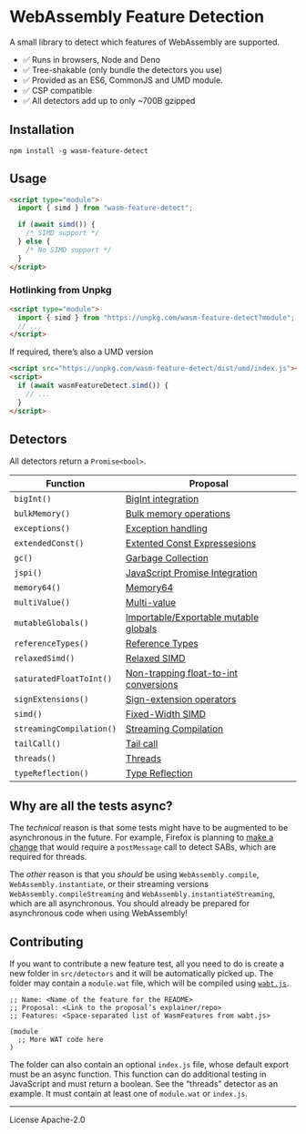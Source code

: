# WebAssembly Feature Detection

A small library to detect which features of WebAssembly are supported.

- ✅ Runs in browsers, Node and Deno
- ✅ Tree-shakable (only bundle the detectors you use)
- ✅ Provided as an ES6, CommonJS and UMD module.
- ✅ CSP compatible
- ✅ All detectors add up to only ~700B gzipped

## Installation

```
npm install -g wasm-feature-detect
```

## Usage

```html
<script type="module">
  import { simd } from "wasm-feature-detect";

  if (await simd()) {
    /* SIMD support */
  } else {
    /* No SIMD support */
  }
</script>
```

### Hotlinking from Unpkg

```html
<script type="module">
  import { simd } from "https://unpkg.com/wasm-feature-detect?module";
  // ...
</script>
```

If required, there’s also a UMD version

```html
<script src="https://unpkg.com/wasm-feature-detect/dist/umd/index.js"></script>
<script>
  if (await wasmFeatureDetect.simd()) {
    // ...
  }
</script>
```

## Detectors

All detectors return a `Promise<bool>`.

| Function | Proposal |
| --- | --- |
| `bigInt()` | [BigInt integration](https://github.com/WebAssembly/JS-BigInt-integration) |
| `bulkMemory()` | [Bulk memory operations](https://github.com/webassembly/bulk-memory-operations) |
| `exceptions()` | [Exception handling](https://github.com/WebAssembly/exception-handling) |
| `extendedConst()` | [Extented Const Expressesions](https://github.com/WebAssembly/extended-const) |
| `gc()` | [Garbage Collection](https://github.com/WebAssembly/gc) |
| `jspi()` | [JavaScript Promise Integration](https://github.com/WebAssembly/js-promise-integration) |
| `memory64()` | [Memory64](https://github.com/WebAssembly/memory64) |
| `multiValue()` | [Multi-value](https://github.com/WebAssembly/multi-value) |
| `mutableGlobals()` | [Importable/Exportable mutable globals]() |
| `referenceTypes()` | [Reference Types](https://github.com/WebAssembly/reference-types) |
| `relaxedSimd()` | [Relaxed SIMD](https://github.com/webassembly/relaxed-simd) |
| `saturatedFloatToInt()` | [Non-trapping float-to-int conversions](https://github.com/WebAssembly/nontrapping-float-to-int-conversions) |
| `signExtensions()` | [Sign-extension operators](https://github.com/WebAssembly/sign-extension-ops) |
| `simd()` | [Fixed-Width SIMD](https://github.com/webassembly/simd) |
| `streamingCompilation()` | [Streaming Compilation](https://webassembly.github.io/spec/web-api/index.html#streaming-modules) |
| `tailCall()` | [Tail call](https://github.com/webassembly/tail-call) |
| `threads()` | [Threads](https://github.com/webassembly/threads) |
| `typeReflection()` | [Type Reflection](https://github.com/WebAssembly/js-types) |


## Why are all the tests async?

The _technical_ reason is that some tests might have to be augmented to be asynchronous in the future. For example, Firefox is planning to [make a change][ff coop] that would require a `postMessage` call to detect SABs, which are required for threads.

The _other_ reason is that you _should_ be using `WebAssembly.compile`, `WebAssembly.instantiate`, or their streaming versions `WebAssembly.compileStreaming` and `WebAssembly.instantiateStreaming`, which are all asynchronous. You should already be prepared for asynchronous code when using WebAssembly!

## Contributing

If you want to contribute a new feature test, all you need to do is create a new folder in `src/detectors` and it will be automatically picked up. The folder may contain a `module.wat` file, which will be compiled using [`wabt.js`](https://github.com/AssemblyScript/wabt.js).

```wat
;; Name: <Name of the feature for the README>
;; Proposal: <Link to the proposal’s explainer/repo>
;; Features: <Space-separated list of WasmFeatures from wabt.js>

(module
  ;; More WAT code here
)
```

The folder can also contain an optional `index.js` file, whose default export must be an async function. This function can do additional testing in JavaScript and must return a boolean. See the “threads” detector as an example.
It must contain at least one of `module.wat` or `index.js`.

[ff coop]: https://groups.google.com/forum/#!msg/mozilla.dev.platform/IHkBZlHETpA/dwsMNchWEQAJ
[wat2wasm]: https://github.com/webassembly/wabt

---

License Apache-2.0
